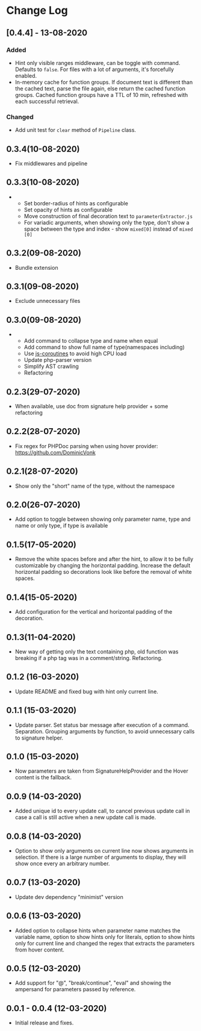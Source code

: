 # Change Log

## [0.4.4] - 13-08-2020

### Added

- Hint only visible ranges middleware, can be toggle with command. Defaults to
  `false`. For files with a lot of arguments, it's forcefully enabled.
- In-memory cache for function groups. If document text is different than the cached text, parse the
  file again, else return the cached function groups. Cached function groups
  have a TTL of 10 min, refreshed with each successful retrieval.

### Changed

- Add unit test for `clear` method of `Pipeline` class.

## 0.3.4(10-08-2020)

- Fix middlewares and pipeline

## 0.3.3(10-08-2020)

- - Set border-radius of hints as configurable
  - Set opacity of hints as configurable
  - Move construction of final decoration text to `parameterExtractor.js`
  - For variadic arguments, when showing only the type, don't show a space
    between the type and index - show `mixed[0]` instead of `mixed [0]`

## 0.3.2(09-08-2020)

- Bundle extension

## 0.3.1(09-08-2020)

- Exclude unnecessary files

## 0.3.0(09-08-2020)

- - Add command to collapse type and name when equal
  - Add command to show full name of type(namespaces including)
  - Use [js-coroutines](https://github.com/miketalbot/js-coroutines) to avoid
    high CPU load
  - Update php-parser version
  - Simplify AST crawling
  - Refactoring

## 0.2.3(29-07-2020)

- When available, use doc from signature help provider + some refactoring

## 0.2.2(28-07-2020)

- Fix regex for PHPDoc parsing when using hover provider: https://github.com/DominicVonk

## 0.2.1(28-07-2020)

- Show only the "short" name of the type, without the namespace

## 0.2.0(26-07-2020)

- Add option to toggle between showing only parameter name, type and name or
  only type, if type is available

## 0.1.5(17-05-2020)

- Remove the white spaces before and after the hint, to allow it to be fully
  customizable by changing the horizontal padding. Increase the default
  horizontal padding so decorations look like before the removal of white spaces.

## 0.1.4(15-05-2020)

- Add configuration for the vertical and horizontal padding of the decoration.

## 0.1.3(11-04-2020)

- New way of getting only the text containing php, old function was breaking if
  a php tag was in a comment/string. Refactoring.

## 0.1.2 (16-03-2020)

- Update README and fixed bug with hint only current line.

## 0.1.1 (15-03-2020)

- Update parser. Set status bar message after execution of a command.
  Separation. Grouping arguments by function, to avoid unnecessary calls to signature helper.

## 0.1.0 (15-03-2020)

- Now parameters are taken from SignatureHelpProvider and the Hover content is
  the fallback.

## 0.0.9 (14-03-2020)

- Added unique id to every update call, to cancel previous update call in case a
  call is still active when a new update call is made.

## 0.0.8 (14-03-2020)

- Option to show only arguments on current line now shows arguments in
  selection. If there is a large number of arguments to display, they will show
  once every an arbitrary number.

## 0.0.7 (13-03-2020)

- Update dev dependency "minimist" version

## 0.0.6 (13-03-2020)

- Added option to collapse hints when parameter name matches the variable name, option to show hints only for literals, option to show hints only for current line and changed the regex that extracts the parameters from hover content.

## 0.0.5 (12-03-2020)

- Add support for "@", "break/continue", "eval" and showing the ampersand for parameters passed by reference.

## 0.0.1 - 0.0.4 (12-03-2020)

- Initial release and fixes.
